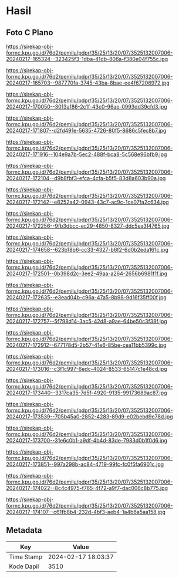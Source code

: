 # Hasil

## Foto C Plano

https://sirekap-obj-formc.kpu.go.id/76d2/pemilu/pdpr/35/25/13/20/07/3525132007006-20240217-165324--323425f3-1dba-41db-806a-f380e04f755c.jpg

https://sirekap-obj-formc.kpu.go.id/76d2/pemilu/pdpr/35/25/13/20/07/3525132007006-20240217-165703--987770fa-3745-43ba-8bae-ee4f67206972.jpg

https://sirekap-obj-formc.kpu.go.id/76d2/pemilu/pdpr/35/25/13/20/07/3525132007006-20240217-170050--3013af86-2c1f-43c0-96ae-0993dd39cfd3.jpg

https://sirekap-obj-formc.kpu.go.id/76d2/pemilu/pdpr/35/25/13/20/07/3525132007006-20240217-171807--d2fd491e-5635-4726-80f5-8686c5fec8b7.jpg

https://sirekap-obj-formc.kpu.go.id/76d2/pemilu/pdpr/35/25/13/20/07/3525132007006-20240217-171916--104e9a7b-5ec2-488f-bca8-5c568e96bfb9.jpg

https://sirekap-obj-formc.kpu.go.id/76d2/pemilu/pdpr/35/25/13/20/07/3525132007006-20240217-172104--d9b8fbf3-efca-4cfa-b5f5-83d8a603b90a.jpg

https://sirekap-obj-formc.kpu.go.id/76d2/pemilu/pdpr/35/25/13/20/07/3525132007006-20240217-172142--e8252a42-0943-43c7-ac9c-1ce07fa2c634.jpg

https://sirekap-obj-formc.kpu.go.id/76d2/pemilu/pdpr/35/25/13/20/07/3525132007006-20240217-172256--9fb3dbcc-ec29-4850-8327-ddc5ea3f4765.jpg

https://sirekap-obj-formc.kpu.go.id/76d2/pemilu/pdpr/35/25/13/20/07/3525132007006-20240217-174658--623b18b6-cc33-4327-b6f2-6d0b2eda161c.jpg

https://sirekap-obj-formc.kpu.go.id/76d2/pemilu/pdpr/35/25/13/20/07/3525132007006-20240217-172501--0b398d2c-3ee2-49aa-a264-2656b6981f1f.jpg

https://sirekap-obj-formc.kpu.go.id/76d2/pemilu/pdpr/35/25/13/20/07/3525132007006-20240217-172635--e3ead04b-c96a-47a5-8b98-9d16f35ff00f.jpg

https://sirekap-obj-formc.kpu.go.id/76d2/pemilu/pdpr/35/25/13/20/07/3525132007006-20240217-172757--5f798d14-3ac5-42d8-a9ae-64be50c3f38f.jpg

https://sirekap-obj-formc.kpu.go.id/76d2/pemilu/pdpr/35/25/13/20/07/3525132007006-20240217-172912--677178d5-2b57-41e6-85be-cea11bb5399c.jpg

https://sirekap-obj-formc.kpu.go.id/76d2/pemilu/pdpr/35/25/13/20/07/3525132007006-20240217-173016--c3f1c997-6edc-4024-8533-65147c1e48cd.jpg

https://sirekap-obj-formc.kpu.go.id/76d2/pemilu/pdpr/35/25/13/20/07/3525132007006-20240217-173440--3317ca35-7d5f-4920-9135-99173689ac87.jpg

https://sirekap-obj-formc.kpu.go.id/76d2/pemilu/pdpr/35/25/13/20/07/3525132007006-20240217-173539--705b45a0-2852-4283-89d9-e02bebd9e78d.jpg

https://sirekap-obj-formc.kpu.go.id/76d2/pemilu/pdpr/35/25/13/20/07/3525132007006-20240217-173700--31e6c0b1-a9df-4b4d-83de-7983d0b1f0d6.jpg

https://sirekap-obj-formc.kpu.go.id/76d2/pemilu/pdpr/35/25/13/20/07/3525132007006-20240217-173851--997a298b-ac84-4719-99fc-fc0f5fa6901c.jpg

https://sirekap-obj-formc.kpu.go.id/76d2/pemilu/pdpr/35/25/13/20/07/3525132007006-20240217-174022--8c4c4975-f765-4f72-a9f7-dac006c8b775.jpg

https://sirekap-obj-formc.kpu.go.id/76d2/pemilu/pdpr/35/25/13/20/07/3525132007006-20240217-174107--c61fb8b4-232d-4bf3-aeb4-1a4b6a5aa158.jpg


## Metadata

| Key        | Value               |
| ---------- | ------------------- |
| Time Stamp | 2024-02-17 18:03:37 |
| Kode Dapil | 3510                |



